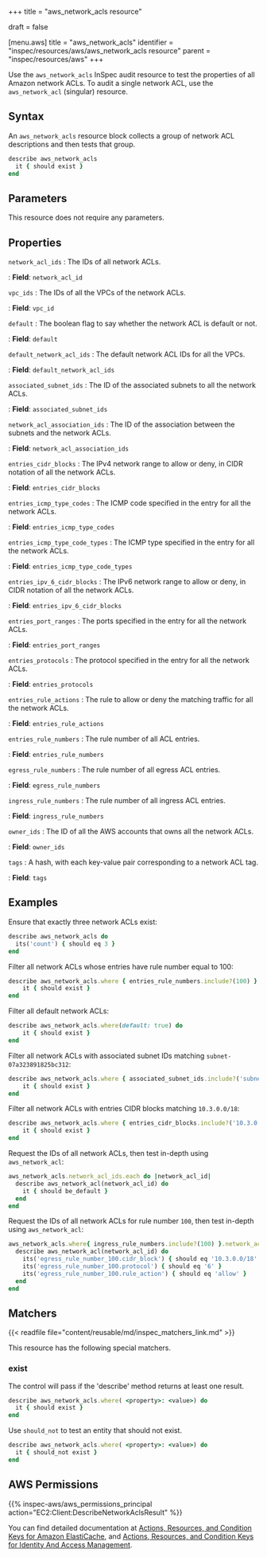 +++
title = "aws_network_acls resource"

draft = false


[menu.aws]
title = "aws_network_acls"
identifier = "inspec/resources/aws/aws_network_acls resource"
parent = "inspec/resources/aws"
+++

Use the `aws_network_acls` InSpec audit resource to test the properties of all Amazon network ACLs.
To audit a single network ACL, use the `aws_network_acl` (singular) resource.

## Syntax

An `aws_network_acls` resource block collects a group of network ACL descriptions and then tests that group.

```ruby
describe aws_network_acls
  it { should exist }
end
```

## Parameters

This resource does not require any parameters.

## Properties

`network_acl_ids`
: The IDs of all network ACLs.

: **Field**: `network_acl_id`

`vpc_ids`
: The IDs of all the VPCs of the network ACLs.

: **Field**: `vpc_id`

`default`
: The boolean flag to say whether the network ACL is default or not.

: **Field**: `default`

`default_network_acl_ids`
: The default network ACL IDs for all the VPCs.

: **Field**: `default_network_acl_ids`

`associated_subnet_ids`
: The ID of the associated subnets to all the network ACLs.

: **Field**: `associated_subnet_ids`

`network_acl_association_ids`
: The ID of the association between the subnets and the network ACLs.

: **Field**: `network_acl_association_ids`

`entries_cidr_blocks`
: The IPv4 network range to allow or deny, in CIDR notation of all the network ACLs.

: **Field**: `entries_cidr_blocks`

`entries_icmp_type_codes`
: The ICMP code specified in the entry for all the network ACLs.

: **Field**: `entries_icmp_type_codes`

`entries_icmp_type_code_types`
: The ICMP type specified in the entry for all the network ACLs.

: **Field**: `entries_icmp_type_code_types`

`entries_ipv_6_cidr_blocks`
: The IPv6 network range to allow or deny, in CIDR notation of all the network ACLs.

: **Field**: `entries_ipv_6_cidr_blocks`

`entries_port_ranges`
: The ports specified in the entry for all the network ACLs.

: **Field**: `entries_port_ranges`

`entries_protocols`
: The protocol specified in the entry for all the network ACLs.

: **Field**: `entries_protocols`

`entries_rule_actions`
: The rule to allow or deny the matching traffic for all the network ACLs.

: **Field**: `entries_rule_actions`

`entries_rule_numbers`
: The rule number of all ACL entries.

: **Field**: `entries_rule_numbers`

`egress_rule_numbers`
: The rule number of all egress ACL entries.

: **Field**: `egress_rule_numbers`

`ingress_rule_numbers`
: The rule number of all ingress ACL entries.

: **Field**: `ingress_rule_numbers`

`owner_ids`
: The ID of all the AWS accounts that owns all the network ACLs.

: **Field**: `owner_ids`

`tags`
: A hash, with each key-value pair corresponding to a network ACL tag.

: **Field**: `tags`

## Examples

Ensure that exactly three network ACLs exist:

```ruby
describe aws_network_acls do
  its('count') { should eq 3 }
end
```

Filter all network ACLs whose entries have rule number equal to 100:

```ruby
describe aws_network_acls.where { entries_rule_numbers.include?(100) } do
    it { should exist }
end
```

Filter all default network ACLs:

```ruby
describe aws_network_acls.where(default: true) do
    it { should exist }
end
```

Filter all network ACLs with associated subnet IDs matching `subnet-07a323891825bc312`:

```ruby
describe aws_network_acls.where { associated_subnet_ids.include?('subnet-07a323891825bc312') } do
    it { should exist }
end
```

Filter all network ACLs with entries CIDR blocks matching `10.3.0.0/18`:

```ruby
describe aws_network_acls.where { entries_cidr_blocks.include?('10.3.0.0/18') } do
    it { should exist }
end
```

Request the IDs of all network ACLs, then test in-depth using `aws_network_acl`:

```ruby
aws_network_acls.network_acl_ids.each do |network_acl_id|
  describe aws_network_acl(network_acl_id) do
    it { should be_default }
  end
end
```

Request the IDs of all network ACLs for rule number `100`, then test in-depth using `aws_network_acl`:

```ruby
aws_network_acls.where{ ingress_rule_numbers.include?(100) }.network_acl_ids.each do |network_acl_id|
  describe aws_network_acl(network_acl_id) do
    its('egress_rule_number_100.cidr_block') { should eq '10.3.0.0/18' }
    its('egress_rule_number_100.protocol') { should eq '6' }
    its('egress_rule_number_100.rule_action') { should eq 'allow' }
  end
end
```

## Matchers

{{< readfile file="content/reusable/md/inspec_matchers_link.md" >}}

This resource has the following special matchers.

### exist

The control will pass if the 'describe' method returns at least one result.

```ruby
describe aws_network_acls.where( <property>: <value>) do
  it { should exist }
end
```

Use `should_not` to test an entity that should not exist.

```ruby
describe aws_network_acls.where( <property>: <value>) do
  it { should_not exist }
end
```

## AWS Permissions

{{% inspec-aws/aws_permissions_principal action="EC2:Client:DescribeNetworkAclsResult" %}}

You can find detailed documentation at [Actions, Resources, and Condition Keys for Amazon ElastiCache](https://docs.aws.amazon.com/vpc/latest/userguide/vpc-policy-examples.html), and [Actions, Resources, and Condition Keys for Identity And Access Management](https://docs.aws.amazon.com/IAM/latest/UserGuide/list_identityandaccessmanagement.html).
